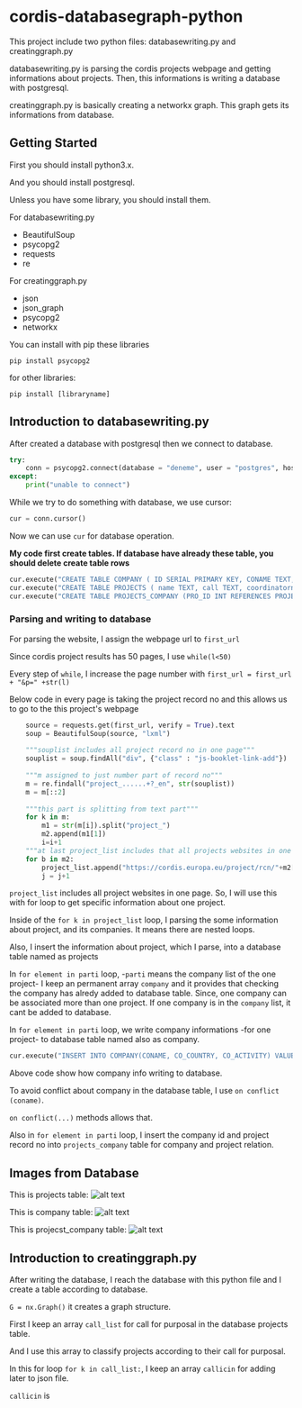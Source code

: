 # cordis-databasegraph-python
This project include two python files: databasewriting.py and creatinggraph.py

databasewriting.py is parsing the cordis projects webpage and getting informations about projects. Then, this informations is writing a database with postgresql.

creatinggraph.py is basically creating a networkx graph. This graph gets its informations from database.

## Getting Started
First you should install python3.x.

And you should install postgresql.

Unless you have some library, you should install them.

For databasewriting.py

- BeautifulSoup
- psycopg2
- requests
- re

For creatinggraph.py

- json
- json_graph
- psycopg2
- networkx

You can install with pip these libraries 

```
pip install psycopg2
```
for other libraries:
```
pip install [libraryname]
```

## Introduction to databasewriting.py
After created a database with postgresql then we connect to database.
```python
try:
    conn = psycopg2.connect(database = "deneme", user = "postgres", host = "localhost", password ="1478")
except:
    print("unable to connect")
```

While we try to do something with database, we use cursor:

```python
cur = conn.cursor()
```
Now we can use ```cur``` for database operation.

 **My code first create tables. If database have already these table, you should delete create table rows**
```python
cur.execute("CREATE TABLE COMPANY ( ID SERIAL PRIMARY KEY, CONAME TEXT, CO_COUNTRY TEXT, CO_ACTIVITY text, unique(coname) );")
cur.execute("CREATE TABLE PROJECTS ( name TEXT, call TEXT, coordinatorname TEXT, topic text, totalcost bigint, eucontribution bigint, fundingscheme text, recordno INT PRIMARY KEY, country TEXT, lastupdate DATE, project_text TEXT);")
cur.execute("CREATE TABLE PROJECTS_COMPANY (PRO_ID INT REFERENCES PROJECTS(recordno), COMPANY_ID INT REFERENCES COMPANY(ID), unique(pro_id, company_id)) ;")
```
### Parsing and writing to database 
For parsing the website, I assign the webpage url to ``` first_url ```

Since cordis project results has 50 pages, I use ```while(l<50)```

Every step of ```while```, I increase the page number with ```first_url = first_url + "&p=" +str(l)```

Below code in every page is taking the project record no and this allows us to go to the this project's webpage

```python
    source = requests.get(first_url, verify = True).text
    soup = BeautifulSoup(source, "lxml")
    
    """souplist includes all project record no in one page"""
    souplist = soup.findAll("div", {"class" : "js-booklet-link-add"})
    
    """m assigned to just number part of record no"""
    m = re.findall("project_......+?_en", str(souplist))
    m = m[::2]
    
    """this part is splitting from text part"""
    for k in m:
        m1 = str(m[i]).split("project_")
        m2.append(m1[1])
        i=i+1
    """at last project_list includes that all projects websites in one page"""
    for b in m2:	
	    project_list.append("https://cordis.europa.eu/project/rcn/"+m2[j])
	    j = j+1
```

```project_list``` includes all project websites in one page. So, I will use this with for loop to get specific information about one project.

Inside of the ```for k in project_list``` loop, I parsing the some information about project, and its companies. It means there are nested loops. 

Also, I insert the information about project, which I parse, into a database table named as projects 

In ```for element in parti``` loop, -```parti``` means the company list of the one project- I keep an permanent array ```company``` and it provides that checking the company has alredy added to database table. Since, one company can be associated more than one project. If one company is in the ```company``` list, it cant be added to database. 

In ```for element in parti``` loop, we write company informations -for one project- to database table named also as company.
```python
cur.execute("INSERT INTO COMPANY(CONAME, CO_COUNTRY, CO_ACTIVITY) VALUES('{0}', '{1}', '{2}') on conflict (coname) do nothing;" .format( parti[count4], parti_country[count4], parti_activity_type[count4]))
```
Above code show how company info writing to database. 

To avoid conflict about company in the database table, I use ```on conflict (coname)```.    

```on conflict(...)``` methods allows that.

Also in ```for element in parti``` loop, I insert the company id and project record no into ```projects_company``` table for company and project relation.  

## Images from Database
This is projects table: 
![alt text](https://github.com/emrebilici/cordis-databasegraph-python/blob/master/projects.JPG)

This is company table:
![alt text](https://github.com/emrebilici/cordis-databasegraph-python/blob/master/company.JPG)

This is projecst_company table:
![alt text](https://github.com/emrebilici/cordis-databasegraph-python/blob/master/projects_company.JPG)


## Introduction to creatinggraph.py
After writing the database, I reach the database with this python file and I create a table according to database.

```G = nx.Graph()``` it creates a graph structure.

First I keep an array ```call_list``` for call for purposal in the database projects table.

And I use this array to classify projects according to their call for purposal.

In this for loop ```for k in call_list:```, I keep an array ```callicin``` for adding later to json file.

```callicin``` is 


